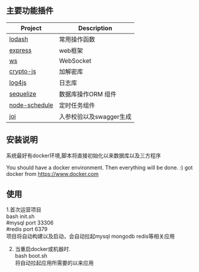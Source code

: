 ## 主要功能插件

| Project | Description |
|---------|-------------|
| [lodash]          | 常用操作函数 |
| [express]         | web框架 |
| [ws]              | WebSocket |
| [crypto-js]       | 加解密库 |
| [log4js]          | 日志库 |
| [sequelize]       | 数据库操作ORM 组件 |
| [node-schedule]   | 定时任务组件 |
| [joi]   | 入参校验以及swagger生成 |

[lodash]: https://www.lodashjs.com
[express]: https://expressjs.com
[ws]: https://github.com/websockets/ws
[crypto-js]: https://github.com/brix/crypto-js
[log4js]: https://log4js-node.github.io/log4js-node/index.html
[sequelize]: http://docs.sequelizejs.com
[node-schedule]: https://github.com/node-schedule/node-schedule#readme
[joi]: https://github.com/hapijs/joi



## 安装说明
系统最好有docker环境,脚本将直接初始化以来数据库以及三方程序

You should have a docker environment. Then everything will be done. :)
got docker from https://www.docker.com

## 使用

1.首次运营项目<br/>
bash init.sh<br/>
#mysql port 33306<br/>
#redis port 6379<br/>
项目将自动构建以及启动，会自动拉起mysql mongodb redis等相关应用

2. 当重启docker或机器时. <br/>
   bash boot.sh<br/>
   将自动拉起应用所需要的以来应用<br/>

